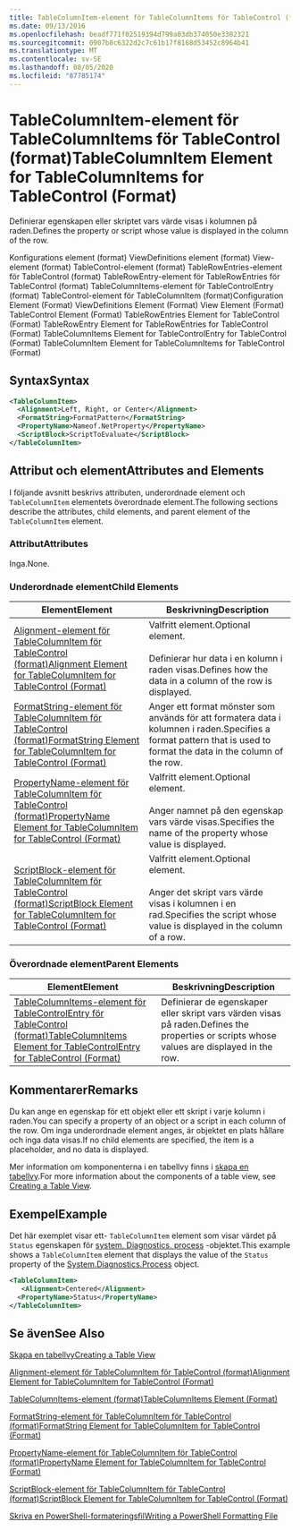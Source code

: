```yaml
---
title: TableColumnItem-element för TableColumnItems för TableControl (format) | Microsoft Docs
ms.date: 09/13/2016
ms.openlocfilehash: beadf771f02519394d799a03db374050e3302321
ms.sourcegitcommit: 0907b8c6322d2c7c61b17f8168d53452c8964b41
ms.translationtype: MT
ms.contentlocale: sv-SE
ms.lasthandoff: 08/05/2020
ms.locfileid: "87785174"
---
```

# <a name="tablecolumnitem-element-for-tablecolumnitems-for-tablecontrol-format"></a><span data-ttu-id="ef119-102">TableColumnItem-element för TableColumnItems för TableControl (format)</span><span class="sxs-lookup"><span data-stu-id="ef119-102">TableColumnItem Element for TableColumnItems for TableControl (Format)</span></span>

<span data-ttu-id="ef119-103">Definierar egenskapen eller skriptet vars värde visas i kolumnen på raden.</span><span class="sxs-lookup"><span data-stu-id="ef119-103">Defines the property or script whose value is displayed in the column of the row.</span></span>

<span data-ttu-id="ef119-104">Konfigurations element (format) ViewDefinitions element (format) View-element (format) TableControl-element (format) TableRowEntries-element för TableControl (format) TableRowEntry-element för TableRowEntries för TableControl (format) TableColumnItems-element för TableControlEntry (format) TableControl-element för TableColumnItem (format)</span><span class="sxs-lookup"><span data-stu-id="ef119-104">Configuration Element (Format) ViewDefinitions Element (Format) View Element (Format) TableControl Element (Format) TableRowEntries Element for TableControl (Format) TableRowEntry Element for TableRowEntries for TableControl (Format) TableColumnItems Element for TableControlEntry for TableControl (Format) TableColumnItem Element for TableColumnItems for TableControl (Format)</span></span>

## <a name="syntax"></a><span data-ttu-id="ef119-105">Syntax</span><span class="sxs-lookup"><span data-stu-id="ef119-105">Syntax</span></span>

```xml
<TableColumnItem>
  <Alignment>Left, Right, or Center</Alignment>
  <FormatString>FormatPattern</FormatString>
  <PropertyName>Nameof.NetProperty</PropertyName>
  <ScriptBlock>ScriptToEvaluate</ScriptBlock>
</TableColumnItem>
```

## <a name="attributes-and-elements"></a><span data-ttu-id="ef119-106">Attribut och element</span><span class="sxs-lookup"><span data-stu-id="ef119-106">Attributes and Elements</span></span>

<span data-ttu-id="ef119-107">I följande avsnitt beskrivs attributen, underordnade element och `TableColumnItem` elementets överordnade element.</span><span class="sxs-lookup"><span data-stu-id="ef119-107">The following sections describe the attributes, child elements, and parent element of the `TableColumnItem` element.</span></span>

### <a name="attributes"></a><span data-ttu-id="ef119-108">Attribut</span><span class="sxs-lookup"><span data-stu-id="ef119-108">Attributes</span></span>

<span data-ttu-id="ef119-109">Inga.</span><span class="sxs-lookup"><span data-stu-id="ef119-109">None.</span></span>

### <a name="child-elements"></a><span data-ttu-id="ef119-110">Underordnade element</span><span class="sxs-lookup"><span data-stu-id="ef119-110">Child Elements</span></span>

|<span data-ttu-id="ef119-111">Element</span><span class="sxs-lookup"><span data-stu-id="ef119-111">Element</span></span>|<span data-ttu-id="ef119-112">Beskrivning</span><span class="sxs-lookup"><span data-stu-id="ef119-112">Description</span></span>|
|-------------|-----------------|
|[<span data-ttu-id="ef119-113">Alignment-element för TableColumnItem för TableControl (format)</span><span class="sxs-lookup"><span data-stu-id="ef119-113">Alignment Element for TableColumnItem for TableControl (Format)</span></span>](./alignment-element-for-tablecolumnitem-for-tablecontrol-format.md)|<span data-ttu-id="ef119-114">Valfritt element.</span><span class="sxs-lookup"><span data-stu-id="ef119-114">Optional element.</span></span><br /><br /> <span data-ttu-id="ef119-115">Definierar hur data i en kolumn i raden visas.</span><span class="sxs-lookup"><span data-stu-id="ef119-115">Defines how the data in a column of the row is displayed.</span></span>|
|[<span data-ttu-id="ef119-116">FormatString-element för TableColumnItem för TableControl (format)</span><span class="sxs-lookup"><span data-stu-id="ef119-116">FormatString Element for TableColumnItem for TableControl (Format)</span></span>](./formatstring-element-for-tablecolumnitem-for-tablecontrol-format.md)|<span data-ttu-id="ef119-117">Anger ett format mönster som används för att formatera data i kolumnen i raden.</span><span class="sxs-lookup"><span data-stu-id="ef119-117">Specifies a format pattern that is used to format the data in the column of the row.</span></span>|
|[<span data-ttu-id="ef119-118">PropertyName-element för TableColumnItem för TableControl (format)</span><span class="sxs-lookup"><span data-stu-id="ef119-118">PropertyName Element for TableColumnItem for TableControl (Format)</span></span>](./propertyname-element-for-tablecolumnitem-for-tablecontrol-format.md)|<span data-ttu-id="ef119-119">Valfritt element.</span><span class="sxs-lookup"><span data-stu-id="ef119-119">Optional element.</span></span><br /><br /> <span data-ttu-id="ef119-120">Anger namnet på den egenskap vars värde visas.</span><span class="sxs-lookup"><span data-stu-id="ef119-120">Specifies the name of the property whose value is displayed.</span></span>|
|[<span data-ttu-id="ef119-121">ScriptBlock-element för TableColumnItem för TableControl (format)</span><span class="sxs-lookup"><span data-stu-id="ef119-121">ScriptBlock Element for TableColumnItem for TableControl (Format)</span></span>](./scriptblock-element-for-tablecolumnitem-for-tablecontrol-format.md)|<span data-ttu-id="ef119-122">Valfritt element.</span><span class="sxs-lookup"><span data-stu-id="ef119-122">Optional element.</span></span><br /><br /> <span data-ttu-id="ef119-123">Anger det skript vars värde visas i kolumnen i en rad.</span><span class="sxs-lookup"><span data-stu-id="ef119-123">Specifies the script whose value is displayed in the column of a row.</span></span>|

### <a name="parent-elements"></a><span data-ttu-id="ef119-124">Överordnade element</span><span class="sxs-lookup"><span data-stu-id="ef119-124">Parent Elements</span></span>

|<span data-ttu-id="ef119-125">Element</span><span class="sxs-lookup"><span data-stu-id="ef119-125">Element</span></span>|<span data-ttu-id="ef119-126">Beskrivning</span><span class="sxs-lookup"><span data-stu-id="ef119-126">Description</span></span>|
|-------------|-----------------|
|[<span data-ttu-id="ef119-127">TableColumnItems-element för TableControlEntry för TableControl (format)</span><span class="sxs-lookup"><span data-stu-id="ef119-127">TableColumnItems Element for TableControlEntry for TableControl (Format)</span></span>](./tablecolumnitems-element-for-tablerowentry-for-tablecontrol-format.md)|<span data-ttu-id="ef119-128">Definierar de egenskaper eller skript vars värden visas på raden.</span><span class="sxs-lookup"><span data-stu-id="ef119-128">Defines the properties or scripts whose values are displayed in the row.</span></span>|

## <a name="remarks"></a><span data-ttu-id="ef119-129">Kommentarer</span><span class="sxs-lookup"><span data-stu-id="ef119-129">Remarks</span></span>

<span data-ttu-id="ef119-130">Du kan ange en egenskap för ett objekt eller ett skript i varje kolumn i raden.</span><span class="sxs-lookup"><span data-stu-id="ef119-130">You can specify a property of an object or a script in each column of the row.</span></span> <span data-ttu-id="ef119-131">Om inga underordnade element anges, är objektet en plats hållare och inga data visas.</span><span class="sxs-lookup"><span data-stu-id="ef119-131">If no child elements are specified, the item is a placeholder, and no data is displayed.</span></span>

<span data-ttu-id="ef119-132">Mer information om komponenterna i en tabellvy finns i [skapa en tabellvy](./creating-a-table-view.md).</span><span class="sxs-lookup"><span data-stu-id="ef119-132">For more information about the components of a table view, see [Creating a Table View](./creating-a-table-view.md).</span></span>

## <a name="example"></a><span data-ttu-id="ef119-133">Exempel</span><span class="sxs-lookup"><span data-stu-id="ef119-133">Example</span></span>

<span data-ttu-id="ef119-134">Det här exemplet visar ett- `TableColumnItem` element som visar värdet på `Status` egenskapen för [system. Diagnostics. process](/dotnet/api/System.Diagnostics.Process) -objektet.</span><span class="sxs-lookup"><span data-stu-id="ef119-134">This example shows a `TableColumnItem` element that displays the value of the `Status` property of the [System.Diagnostics.Process](/dotnet/api/System.Diagnostics.Process) object.</span></span>

```xml
<TableColumnItem>
   <Alignment>Centered</Alignment>
  <PropertyName>Status</PropertyName>
</TableColumnItem>

```

## <a name="see-also"></a><span data-ttu-id="ef119-135">Se även</span><span class="sxs-lookup"><span data-stu-id="ef119-135">See Also</span></span>

[<span data-ttu-id="ef119-136">Skapa en tabellvy</span><span class="sxs-lookup"><span data-stu-id="ef119-136">Creating a Table View</span></span>](./creating-a-table-view.md)

[<span data-ttu-id="ef119-137">Alignment-element för TableColumnItem för TableControl (format)</span><span class="sxs-lookup"><span data-stu-id="ef119-137">Alignment Element for TableColumnItem for TableControl (Format)</span></span>](./alignment-element-for-tablecolumnitem-for-tablecontrol-format.md)

[<span data-ttu-id="ef119-138">TableColumnItems-element (format)</span><span class="sxs-lookup"><span data-stu-id="ef119-138">TableColumnItems Element (Format)</span></span>](./tablecolumnitems-element-for-tablerowentry-for-tablecontrol-format.md)

[<span data-ttu-id="ef119-139">FormatString-element för TableColumnItem för TableControl (format)</span><span class="sxs-lookup"><span data-stu-id="ef119-139">FormatString Element for TableColumnItem for TableControl (Format)</span></span>](./formatstring-element-for-tablecolumnitem-for-tablecontrol-format.md)

[<span data-ttu-id="ef119-140">PropertyName-element för TableColumnItem för TableControl (format)</span><span class="sxs-lookup"><span data-stu-id="ef119-140">PropertyName Element for TableColumnItem for TableControl (Format)</span></span>](./propertyname-element-for-tablecolumnitem-for-tablecontrol-format.md)

[<span data-ttu-id="ef119-141">ScriptBlock-element för TableColumnItem för TableControl (format)</span><span class="sxs-lookup"><span data-stu-id="ef119-141">ScriptBlock Element for TableColumnItem for TableControl (Format)</span></span>](./scriptblock-element-for-tablecolumnitem-for-tablecontrol-format.md)

[<span data-ttu-id="ef119-142">Skriva en PowerShell-formateringsfil</span><span class="sxs-lookup"><span data-stu-id="ef119-142">Writing a PowerShell Formatting File</span></span>](./writing-a-powershell-formatting-file.md)
